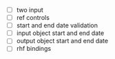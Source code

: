- [ ] two input
- [ ] ref controls
- [ ] start and end date validation
- [ ] input object start and end date
- [ ] output object start and end date
- [ ] rhf bindings
